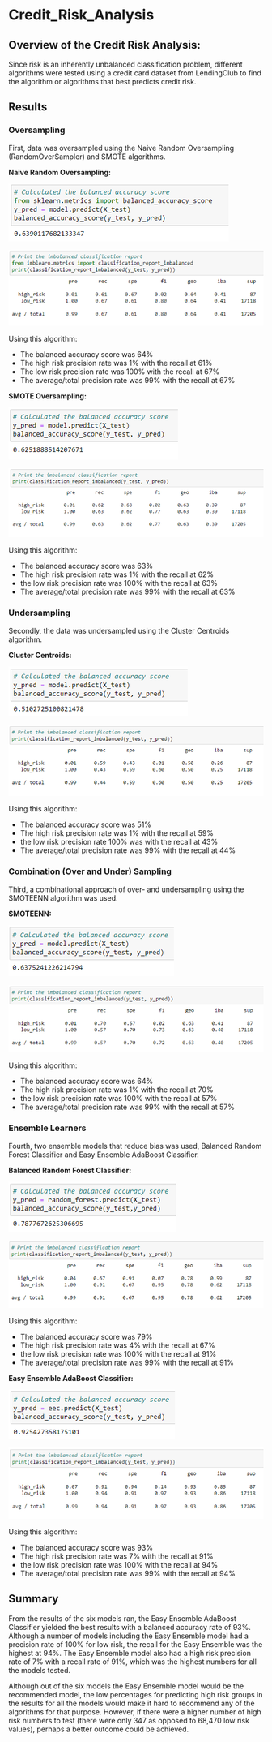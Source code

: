 # Credit_Risk_Analysis

## Overview of the Credit Risk Analysis:

Since risk is an inherently unbalanced classification problem, different algorithms were tested using a credit card dataset from LendingClub to find the algorithm or algorithms that best predicts credit risk.

## Results

### Oversampling

First, data was oversampled using the Naive Random Oversampling (RandomOverSampler) and SMOTE algorithms.

**Naive Random Oversampling:**

![naive_random_balanced_accuracy](images/naive_random_balanced_accuracy.png)

![naive_random_scores](images/naive_random_scores.png)

Using this algorithm:
- The balanced accuracy score was 64%
- The high risk precision rate was 1% with the recall at 61%
- The low risk precision rate was 100% with the recall at 67%
- The average/total precision rate was 99% with the recall at 67%

**SMOTE Oversampling:**

![SMOTE_balanced_accuracy](images/SMOTE_balanced_accuracy.png)

![SMOTE_scores](images/SMOTE_scores.png)

Using this algorithm:
- The balanced accuracy score was 63%
- The high risk precision rate was 1% with the recall at 62%
- the low risk precision rate was 100% with the recall at 63%
- The average/total precision rate was 99% with the recall at 63%

### Undersampling

Secondly, the data was undersampled using the Cluster Centroids algorithm.

**Cluster Centroids:**

![ClusterCentroids_balanced_accuracy](images/ClusterCentroids_balanced_accuracy.png)

![ClusterCentroids_scores](images/ClusterCentroids_scores.png)

Using this algorithm:
- The balanced accuracy score was 51%
- The high risk precision rate was 1% with the recall at 59%
- the low risk precision rate 100% was with the recall at 43%
- The average/total precision rate was 99% with the recall at 44%

### Combination (Over and Under) Sampling

Third, a combinational approach of over- and undersampling using the SMOTEENN algorithm was used.

**SMOTEENN:**

![SMOTEENN_balanced_accuracy](images/SMOTEENN_balanced_accuracy.png)

![SMOTEENN_scores](images/SMOTEENN_scores.png)

Using this algorithm:
- The balanced accuracy score was 64%
- The high risk precision rate was 1% with the recall at 70%
- the low risk precision rate was 100% with the recall at 57%
- The average/total precision rate was 99% with the recall at 57%

### Ensemble Learners

Fourth, two ensemble models that reduce bias was used, Balanced Random Forest Classifier and Easy Ensemble AdaBoost Classifier.

**Balanced Random Forest Classifier:**

![random_forest_balanced_accuracy](images/random_forest_balanced_accuracy.png)

![random_forest_scores](images/random_forest_scores.png)

Using this algorithm:
- The balanced accuracy score was 79%
- The high risk precision rate was 4% with the recall at 67%
- the low risk precision rate was 100% with the recall at 91%
- The average/total precision rate was 99% with the recall at 91%

**Easy Ensemble AdaBoost Classifier:**

![easy_ensemble_balanced_accuracy](images/easy_ensemble_balanced_accuracy.png)

![easy_ensemble_scores](images/easy_ensemble_scores.png)

Using this algorithm:
- The balanced accuracy score was 93%
- The high risk precision rate was 7% with the recall at 91%
- the low risk precision rate was 100% with the recall at 94%
- The average/total precision rate was 99% with the recall at 94%

## Summary

From the results of the six models ran, the Easy Ensemble AdaBoost Classifier yielded the best results with a balanced accuracy rate of 93%. Although a number of models including the Easy Ensemble model had a precision rate of 100% for low risk, the recall for the Easy Ensemble was the highest at 94%. The Easy Ensemble model also had a high risk precision rate of 7% with a recall rate of 91%, which was the highest numbers for all the models tested.

Although out of the six models the Easy Ensemble model would be the recommended model, the low percentages for predicting high risk groups in the results for all the models would make it hard to recommend any of the algorithms for that purpose. However, if there were a higher number of high risk numbers to test (there were only 347 as opposed to 68,470 low risk values), perhaps a better outcome could be achieved.
